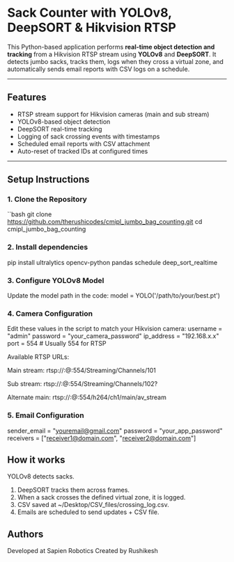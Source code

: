 # Sack Counter with YOLOv8, DeepSORT & Hikvision RTSP

This Python-based application performs **real-time object detection and tracking** from a Hikvision RTSP stream using **YOLOv8** and **DeepSORT**. It detects jumbo sacks, tracks them, logs when they cross a virtual zone, and automatically sends email reports with CSV logs on a schedule.

---

## Features

- RTSP stream support for Hikvision cameras (main and sub stream)
- YOLOv8-based object detection
- DeepSORT real-time tracking
- Logging of sack crossing events with timestamps
- Scheduled email reports with CSV attachment
- Auto-reset of tracked IDs at configured times

---

## Setup Instructions

### 1. Clone the Repository

``bash
git clone https://github.com/therushicodes/cmipl_jumbo_bag_counting.git
cd cmipl_jumbo_bag_counting

### 2. Install dependencies

pip install ultralytics opencv-python pandas schedule deep_sort_realtime

### 3. Configure YOLOv8 Model
Update the model path in the code:
model = YOLO('/path/to/your/best.pt')

### 4. Camera Configuration
Edit these values in the script to match your Hikvision camera:
username = "admin"
password = "your_camera_password"
ip_address = "192.168.x.x"
port = 554  # Usually 554 for RTSP

Available RTSP URLs:

Main stream: rtsp://<user>:<pass>@<ip>:554/Streaming/Channels/101

Sub stream: rtsp://<user>:<pass>@<ip>:554/Streaming/Channels/102?

Alternate main: rtsp://<user>:<pass>@<ip>:554/h264/ch1/main/av_stream


### 5. Email Configuration
sender_email = "youremail@gmail.com"
password = "your_app_password"
receivers = ["receiver1@domain.com", "receiver2@domain.com"]

## How it works
YOLOv8 detects sacks.

1. DeepSORT tracks them across frames.
2. When a sack crosses the defined virtual zone, it is logged.
3. CSV saved at ~/Desktop/CSV_files/crossing_log.csv.
4. Emails are scheduled to send updates + CSV file.

## Authors
Developed at Sapien Robotics
Created by Rushikesh

